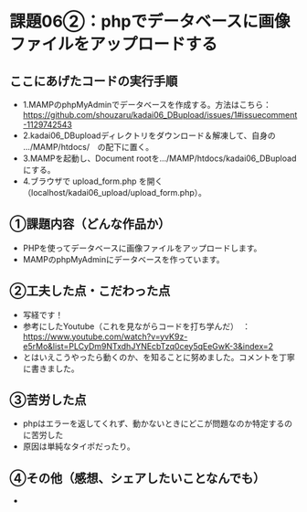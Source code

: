 # 課題06②：phpでデータベースに画像ファイルをアップロードする
## ここにあげたコードの実行手順
- 1.MAMPのphpMyAdminでデータベースを作成する。方法はこちら：https://github.com/shouzaru/kadai06_DBupload/issues/1#issuecomment-1129742543
- 2.kadai06_DBuploadディレクトリをダウンロード＆解凍して、自身の .../MAMP/htdocs/　の配下に置く。
- 3.MAMPを起動し、Document rootを.../MAMP/htdocs/kadai06_DBuploadにする。
- 4.ブラウザで upload_form.php を開く　（localhost/kadai06_upload/upload_form.php）。
## ①課題内容（どんな作品か）
- PHPを使ってデータベースに画像ファイルをアップロードします。
- MAMPのphpMyAdminにデータベースを作っています。
## ②工夫した点・こだわった点
- 写経です！
- 参考にしたYoutube（これを見ながらコードを打ち学んだ）　：　https://www.youtube.com/watch?v=yvK9z-e5rMo&list=PLCyDm9NTxdhJYNEcbTzq0cey5qEeGwK-3&index=2
- とはいえこうやったら動くのか、を知ることに努めました。コメントを丁寧に書きました。
## ③苦労した点
- phpはエラーを返してくれず、動かないときにどこが問題なのか特定するのに苦労した
- 原因は単純なタイポだったり。
## ④その他（感想、シェアしたいことなんでも）
- 

